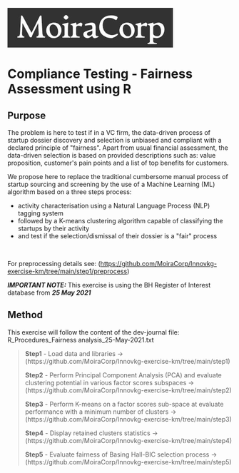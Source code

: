  ![MoiraCorp logo](/assets/images/MoiraCorp_Capture.jpg)
# Compliance Testing - Fairness Assessment using R

## Purpose
<p>
The problem is here to test if in a VC firm, the data-driven process of startup dossier discovery and selection is unbiased and compliant with a declared principle of "fairness". Apart from usual financial assessment, the data-driven selection is based on provided descriptions such as: value proposition, customer's pain points and a list of top benefits for customers.
</p>

<p>We propose here to replace the traditional cumbersome manual process of startup sourcing and screening by the use of a Machine Learning (ML) algorithm based on a three steps process:<br>
<ul>
 <li> activity characterisation using a Natural Language Process (NLP) tagging system</li>
 <li> followed by a K-means clustering algorithm capable of classifying the startups by their activity</li>
 <li> and test if the selection/dismissal of their dossier is a "fair" process</li>
</ul><br>

For preprocessing details see: (https://github.com/MoiraCorp/Innovkg-exercise-km/tree/main/step1/preprocess)

<em><strong>IMPORTANT NOTE:</strong></em> This exercise is using the BH Register of Interest database from <em><strong>25 May 2021</strong></em>
</p>

## Method
 This exercise will follow the content of the dev-journal file: R_Procedures_Fairness analysis_25-May-2021.txt

 > <p><strong>Step1</strong> - Load data and libraries -> (https://github.com/MoiraCorp/Innovkg-exercise-km/tree/main/step1)</p>
 > <p><strong>Step2</strong> - Perform Principal Component Analysis (PCA) and evaluate clustering potential in various factor scores subspaces -> (https://github.com/MoiraCorp/Innovkg-exercise-km/tree/main/step2)</p>
 > <p><strong>Step3</strong> - Perform K-means on a factor scores sub-space at evaluate performance with a minimum number of clusters -> (https://github.com/MoiraCorp/Innovkg-exercise-km/tree/main/step3)</p>
 > <p><strong>Step4</strong> - Display retained clusters statistics -> (https://github.com/MoiraCorp/Innovkg-exercise-km/tree/main/step4)</p>
 > <p><strong>Step5</strong> - Evaluate fairness of Basing Hall-BIC selection process -> (https://github.com/MoiraCorp/Innovkg-exercise-km/tree/main/step5)</p>

